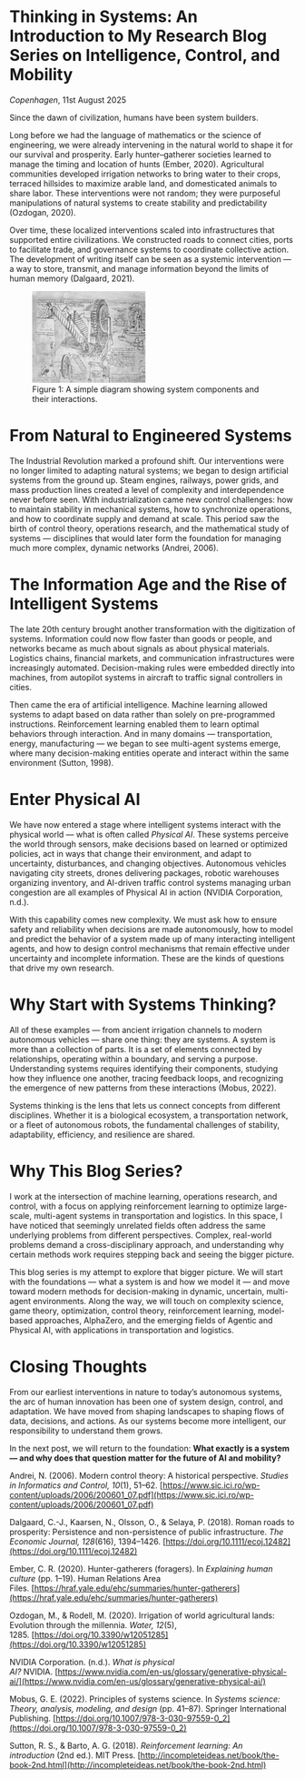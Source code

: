 <!-- image: https://andngdtudk.github.io/images/davinci-01.png -->

# Thinking in Systems: An Introduction to My Research Blog Series on Intelligence, Control, and Mobility

*Copenhagen*, 11st August 2025

Since the dawn of civilization, humans have been system builders.

Long before we had the language of mathematics or the science of engineering, we were already intervening in the natural world to shape it for our survival and prosperity. Early hunter–gatherer societies learned to manage the timing and location of hunts (Ember, 2020). Agricultural communities developed irrigation networks to bring water to their crops, terraced hillsides to maximize arable land, and domesticated animals to share labor. These interventions were not random; they were purposeful manipulations of natural systems to create stability and predictability (Ozdogan, 2020).

Over time, these localized interventions scaled into infrastructures that supported entire civilizations. We constructed roads to connect cities, ports to facilitate trade, and governance systems to coordinate collective action. The development of writing itself can be seen as a systemic intervention — a way to store, transmit, and manage information beyond the limits of human memory (Dalgaard, 2021).


<figure>
    <img src="/images/davinci-01.png" alt="System components diagram" width="200">
    <figcaption>Figure 1: A simple diagram showing system components and their interactions.</figcaption>
</figure>

# From Natural to Engineered Systems

The Industrial Revolution marked a profound shift. Our interventions were no longer limited to adapting natural systems; we began to design artificial systems from the ground up. Steam engines, railways, power grids, and mass production lines created a level of complexity and interdependence never before seen. With industrialization came new control challenges: how to maintain stability in mechanical systems, how to synchronize operations, and how to coordinate supply and demand at scale. This period saw the birth of control theory, operations research, and the mathematical study of systems — disciplines that would later form the foundation for managing much more complex, dynamic networks (Andrei, 2006).

# The Information Age and the Rise of Intelligent Systems

The late 20th century brought another transformation with the digitization of systems. Information could now flow faster than goods or people, and networks became as much about signals as about physical materials. Logistics chains, financial markets, and communication infrastructures were increasingly automated. Decision-making rules were embedded directly into machines, from autopilot systems in aircraft to traffic signal controllers in cities.

Then came the era of artificial intelligence. Machine learning allowed systems to adapt based on data rather than solely on pre-programmed instructions. Reinforcement learning enabled them to learn optimal behaviors through interaction. And in many domains — transportation, energy, manufacturing — we began to see multi-agent systems emerge, where many decision-making entities operate and interact within the same environment (Sutton, 1998).

# Enter Physical AI

We have now entered a stage where intelligent systems interact with the physical world — what is often called _Physical AI_. These systems perceive the world through sensors, make decisions based on learned or optimized policies, act in ways that change their environment, and adapt to uncertainty, disturbances, and changing objectives. Autonomous vehicles navigating city streets, drones delivering packages, robotic warehouses organizing inventory, and AI-driven traffic control systems managing urban congestion are all examples of Physical AI in action (NVIDIA Corporation, n.d.).

With this capability comes new complexity. We must ask how to ensure safety and reliability when decisions are made autonomously, how to model and predict the behavior of a system made up of many interacting intelligent agents, and how to design control mechanisms that remain effective under uncertainty and incomplete information. These are the kinds of questions that drive my own research.

# Why Start with Systems Thinking?

All of these examples — from ancient irrigation channels to modern autonomous vehicles — share one thing: they are systems. A system is more than a collection of parts. It is a set of elements connected by relationships, operating within a boundary, and serving a purpose. Understanding systems requires identifying their components, studying how they influence one another, tracing feedback loops, and recognizing the emergence of new patterns from these interactions (Mobus, 2022). 

Systems thinking is the lens that lets us connect concepts from different disciplines. Whether it is a biological ecosystem, a transportation network, or a fleet of autonomous robots, the fundamental challenges of stability, adaptability, efficiency, and resilience are shared.

# Why This Blog Series?

I work at the intersection of machine learning, operations research, and control, with a focus on applying reinforcement learning to optimize large-scale, multi-agent systems in transportation and logistics. In this space, I have noticed that seemingly unrelated fields often address the same underlying problems from different perspectives. Complex, real-world problems demand a cross-disciplinary approach, and understanding why certain methods work requires stepping back and seeing the bigger picture.

This blog series is my attempt to explore that bigger picture. We will start with the foundations — what a system is and how we model it — and move toward modern methods for decision-making in dynamic, uncertain, multi-agent environments. Along the way, we will touch on complexity science, game theory, optimization, control theory, reinforcement learning, model-based approaches, AlphaZero, and the emerging fields of Agentic and Physical AI, with applications in transportation and logistics.

# Closing Thoughts

From our earliest interventions in nature to today’s autonomous systems, the arc of human innovation has been one of system design, control, and adaptation. We have moved from shaping landscapes to shaping flows of data, decisions, and actions. As our systems become more intelligent, our responsibility to understand them grows.

In the next post, we will return to the foundation: **What exactly is a system — and why does that question matter for the future of AI and mobility?**

Andrei, N. (2006). Modern control theory: A historical perspective. _Studies in Informatics and Control, 10_(1), 51–62. [https://www.sic.ici.ro/wp-content/uploads/2006/200601_07.pdf](https://www.sic.ici.ro/wp-content/uploads/2006/200601_07.pdf)

Dalgaard, C.-J., Kaarsen, N., Olsson, O., & Selaya, P. (2018). Roman roads to prosperity: Persistence and non-persistence of public infrastructure. _The Economic Journal, 128_(616), 1394–1426. [https://doi.org/10.1111/ecoj.12482](https://doi.org/10.1111/ecoj.12482)  

Ember, C. R. (2020). Hunter-gatherers (foragers). In _Explaining human culture_ (pp. 1–19). Human Relations Area Files. [https://hraf.yale.edu/ehc/summaries/hunter-gatherers](https://hraf.yale.edu/ehc/summaries/hunter-gatherers)

Ozdogan, M., & Rodell, M. (2020). Irrigation of world agricultural lands: Evolution through the millennia. _Water, 12_(5), 1285. [https://doi.org/10.3390/w12051285](https://doi.org/10.3390/w12051285)

NVIDIA Corporation. (n.d.). _What is physical AI?_ NVIDIA. [https://www.nvidia.com/en-us/glossary/generative-physical-ai/](https://www.nvidia.com/en-us/glossary/generative-physical-ai/)

Mobus, G. E. (2022). Principles of systems science. In _Systems science: Theory, analysis, modeling, and design_ (pp. 41–87). Springer International Publishing. [https://doi.org/10.1007/978-3-030-97559-0_2](https://doi.org/10.1007/978-3-030-97559-0_2)

Sutton, R. S., & Barto, A. G. (2018). _Reinforcement learning: An introduction_ (2nd ed.). MIT Press. [http://incompleteideas.net/book/the-book-2nd.html](http://incompleteideas.net/book/the-book-2nd.html)
